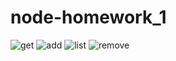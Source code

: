 # node-homework_1
![get](https://user-images.githubusercontent.com/108069033/231143546-0d53e0ca-9da7-46e9-9e9b-287a558bc339.PNG)
![add](https://user-images.githubusercontent.com/108069033/231143556-36b8a6a2-7c89-4dea-831e-e3ec167aad76.PNG)
![list](https://user-images.githubusercontent.com/108069033/231143572-8dd789b2-8992-446d-a6ea-c8a5db696a14.PNG)
![remove](https://user-images.githubusercontent.com/108069033/231143578-f82cc690-8e51-428e-8cec-94b011e8284e.PNG)
